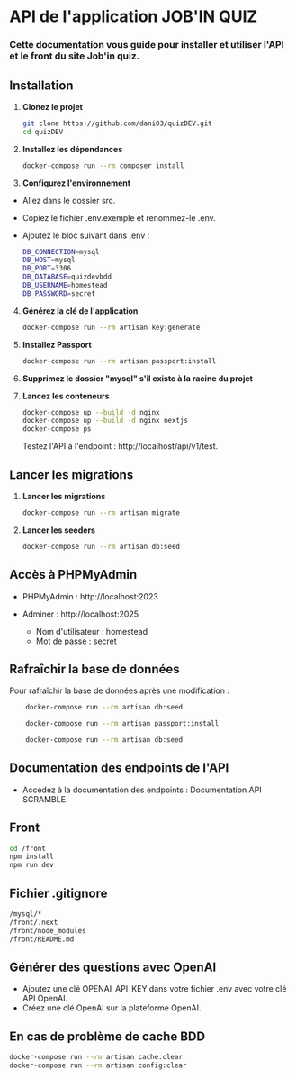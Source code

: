# API de l'application JOB'IN QUIZ

### Cette documentation vous guide pour installer et utiliser l'API et le front du site Job'in quiz.

## Installation

1. **Clonez le projet**
   ```bash
   git clone https://github.com/dani03/quizDEV.git
   cd quizDEV
   ```
2. **Installez les dépendances**
   ```bash
   docker-compose run --rm composer install
   ```
3. **Configurez l'environnement**

- Allez dans le dossier src.
- Copiez le fichier .env.exemple et renommez-le .env.
- Ajoutez le bloc suivant dans .env :

  ```bash
  DB_CONNECTION=mysql
  DB_HOST=mysql
  DB_PORT=3306
  DB_DATABASE=quizdevbdd
  DB_USERNAME=homestead
  DB_PASSWORD=secret
  ```

4. **Générez la clé de l'application**
   ```bash
   docker-compose run --rm artisan key:generate
   ```
5. **Installez Passport**
   ```bash
   docker-compose run --rm artisan passport:install
   ```
6. **Supprimez le dossier "mysql" s'il existe à la racine du projet**

7. **Lancez les conteneurs**
   ```bash
   docker-compose up --build -d nginx
   docker-compose up --build -d nginx nextjs
   docker-compose ps
   ```
   Testez l'API à l'endpoint : http://localhost/api/v1/test.

## Lancer les migrations

1. **Lancer les migrations**

   ```bash
   docker-compose run --rm artisan migrate
   ```

2. **Lancer les seeders**
   ```bash
   docker-compose run --rm artisan db:seed
   ```

## Accès à PHPMyAdmin

- PHPMyAdmin : http://localhost:2023

- Adminer : http://localhost:2025
  - Nom d'utilisateur : homestead
  - Mot de passe : secret

## Rafraîchir la base de données

Pour rafraîchir la base de données après une modification :

```bash
    docker-compose run --rm artisan db:seed
```

```bash
    docker-compose run --rm artisan passport:install
```

```bash
    docker-compose run --rm artisan db:seed
```

## Documentation des endpoints de l'API

- Accédez à la documentation des endpoints : Documentation API SCRAMBLE.

## Front

```bash
cd /front
npm install
npm run dev
```

## Fichier .gitignore

```bash
/mysql/*
/front/.next
/front/node_modules
/front/README.md
```

## Générer des questions avec OpenAI

- Ajoutez une clé OPENAI_API_KEY dans votre fichier .env avec votre clé API OpenAI.
- Créez une clé OpenAI sur la plateforme OpenAI.

## En cas de problème de cache BDD

```bash
docker-compose run --rm artisan cache:clear
docker-compose run --rm artisan config:clear
```
